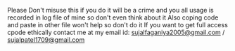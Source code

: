 Please Don't misuse this if you do it will be a crime and you all usage is recorded in log file of mine so don't even think about it Also coping code and paste in other file won't help so don't do it If you want to get full access cpode ethically contact me at my email id: sujalfaganiya2005@gmail.com / sujalpatel1709@gmail.com
